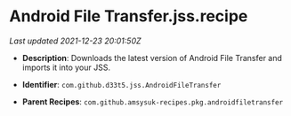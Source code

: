 # Android File Transfer.jss.recipe

_Last updated 2021-12-23 20:01:50Z_

- **Description**: Downloads the latest version of Android File Transfer and imports it into your JSS.

- **Identifier**: `com.github.d33t5.jss.AndroidFileTransfer`

- **Parent Recipes**: `com.github.amsysuk-recipes.pkg.androidfiletransfer`
